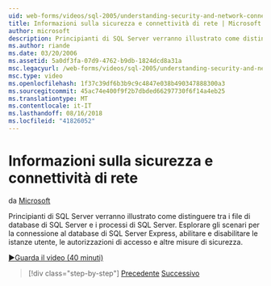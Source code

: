 ```yaml
---
uid: web-forms/videos/sql-2005/understanding-security-and-network-connectivity
title: Informazioni sulla sicurezza e connettività di rete | Microsoft Docs
author: microsoft
description: Principianti di SQL Server verranno illustrato come distinguere tra i file di database di SQL Server e i processi di SQL Server. Esplorare gli scenari per la connessione a SQL Server e...
ms.author: riande
ms.date: 03/20/2006
ms.assetid: 5a0df3fa-07d9-4762-b9db-1824dcd8a31a
msc.legacyurl: /web-forms/videos/sql-2005/understanding-security-and-network-connectivity
msc.type: video
ms.openlocfilehash: 1f37c39df6b3b9c9c4847e038b490347888300a3
ms.sourcegitcommit: 45ac74e400f9f2b7dbded66297730f6f14a4eb25
ms.translationtype: MT
ms.contentlocale: it-IT
ms.lasthandoff: 08/16/2018
ms.locfileid: "41826052"
---
```

<a name="understanding-security-and-network-connectivity"></a>Informazioni sulla sicurezza e connettività di rete
====================
da [Microsoft](https://github.com/microsoft)

Principianti di SQL Server verranno illustrato come distinguere tra i file di database di SQL Server e i processi di SQL Server. Esplorare gli scenari per la connessione al database di SQL Server Express, abilitare e disabilitare le istanze utente, le autorizzazioni di accesso e altre misure di sicurezza.

[&#9654;Guarda il video (40 minuti)](https://channel9.msdn.com/Blogs/ASP-NET-Site-Videos/understanding-security-and-network-connectivity)

> [!div class="step-by-step"]
> [Precedente](more-structured-query-language.md)
> [Successivo](connecting-your-web-application-to-sql-server-2005-express-edition.md)
